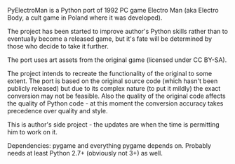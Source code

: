 PyElectroMan is a Python port of 1992 PC game Electro Man (aka Electro Body, a cult game in Poland where it was developed).

The project has been started to improve author's Python skills rather than to eventually become a released game, but it's fate will be determined by those who decide to take it further.

The port uses art assets from the original game (licensed under CC BY-SA).

The project intends to recreate the functionality of the original to some extent. The port is based on the original source code (which hasn't been publicly released) but due to its complex nature (to put it mildly) the exact conversion may not be feasible. Also the quality of the original code affects the quality of Python code - at this moment the conversion accuracy takes precedence over quality and style.

This is author's side project - the updates are when the time is permitting him to work on it.

Dependencies: pygame and everything pygame depends on. Probably needs at least Python 2.7+ (obviously not 3+) as well.
